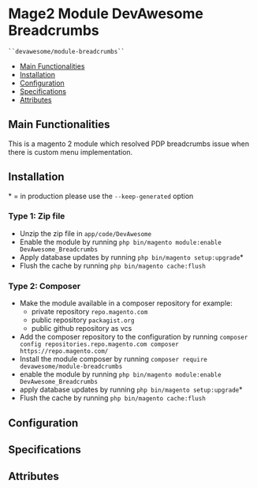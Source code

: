 # Mage2 Module DevAwesome Breadcrumbs

    ``devawesome/module-breadcrumbs``

 - [Main Functionalities](#markdown-header-main-functionalities)
 - [Installation](#markdown-header-installation)
 - [Configuration](#markdown-header-configuration)
 - [Specifications](#markdown-header-specifications)
 - [Attributes](#markdown-header-attributes)


## Main Functionalities
This is a magento 2 module which resolved PDP breadcrumbs issue when there is custom menu implementation.

## Installation
\* = in production please use the `--keep-generated` option

### Type 1: Zip file

 - Unzip the zip file in `app/code/DevAwesome`
 - Enable the module by running `php bin/magento module:enable DevAwesome_Breadcrumbs`
 - Apply database updates by running `php bin/magento setup:upgrade`\*
 - Flush the cache by running `php bin/magento cache:flush`

### Type 2: Composer

 - Make the module available in a composer repository for example:
    - private repository `repo.magento.com`
    - public repository `packagist.org`
    - public github repository as vcs
 - Add the composer repository to the configuration by running `composer config repositories.repo.magento.com composer https://repo.magento.com/`
 - Install the module composer by running `composer require devawesome/module-breadcrumbs`
 - enable the module by running `php bin/magento module:enable DevAwesome_Breadcrumbs`
 - apply database updates by running `php bin/magento setup:upgrade`\*
 - Flush the cache by running `php bin/magento cache:flush`


## Configuration




## Specifications




## Attributes



